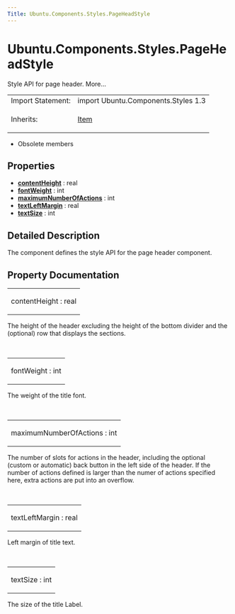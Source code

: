 ```yaml
---
Title: Ubuntu.Components.Styles.PageHeadStyle
---
```


# Ubuntu.Components.Styles.PageHeadStyle

<span class="subtitle"></span>
<!-- $$$PageHeadStyle-brief -->
<p>Style API for page header. More...</p>
<!-- @@@PageHeadStyle -->
<table class="alignedsummary">
<tr><td class="memItemLeft rightAlign topAlign"> Import Statement:</td><td class="memItemRight bottomAlign"> import Ubuntu.Components.Styles 1.3</td></tr><tr><td class="memItemLeft rightAlign topAlign"> Inherits:</td><td class="memItemRight bottomAlign"> <p><a href="../sdk-14.10/QtQuick.Item.md">Item</a></p>
</td></tr></table><ul>
<li>Obsolete members</li>
</ul>
<h2 id="properties">Properties</h2>
<ul>
<li class="fn"><b><b><a href="#contentHeight-prop">contentHeight</a></b></b> : real</li>
<li class="fn"><b><b><a href="#fontWeight-prop">fontWeight</a></b></b> : int</li>
<li class="fn"><b><b><a href="#maximumNumberOfActions-prop">maximumNumberOfActions</a></b></b> : int</li>
<li class="fn"><b><b><a href="#textLeftMargin-prop">textLeftMargin</a></b></b> : real</li>
<li class="fn"><b><b><a href="#textSize-prop">textSize</a></b></b> : int</li>
</ul>
<!-- $$$PageHeadStyle-description -->
<h2 id="details">Detailed Description</h2>
</p>
<p>The component defines the style API for the page header component.</p>
<!-- @@@PageHeadStyle -->
<h2>Property Documentation</h2>
<!-- $$$contentHeight -->
<table class="qmlname"><tr valign="top" id="contentHeight-prop"><td class="tblQmlPropNode"><p><span class="name">contentHeight</span> : <span class="type">real</span></p></td></tr></table><p>The height of the header excluding the height of the bottom divider and the (optional) row that displays the sections.</p>
<!-- @@@contentHeight -->
<br/>
<!-- $$$fontWeight -->
<table class="qmlname"><tr valign="top" id="fontWeight-prop"><td class="tblQmlPropNode"><p><span class="name">fontWeight</span> : <span class="type">int</span></p></td></tr></table><p>The weight of the title font.</p>
<!-- @@@fontWeight -->
<br/>
<!-- $$$maximumNumberOfActions -->
<table class="qmlname"><tr valign="top" id="maximumNumberOfActions-prop"><td class="tblQmlPropNode"><p><span class="name">maximumNumberOfActions</span> : <span class="type">int</span></p></td></tr></table><p>The number of slots for actions in the header, including the optional (custom or automatic) back button in the left side of the header. If the number of actions defined is larger than the numer of actions specified here, extra actions are put into an overflow.</p>
<!-- @@@maximumNumberOfActions -->
<br/>
<!-- $$$textLeftMargin -->
<table class="qmlname"><tr valign="top" id="textLeftMargin-prop"><td class="tblQmlPropNode"><p><span class="name">textLeftMargin</span> : <span class="type">real</span></p></td></tr></table><p>Left margin of title text.</p>
<!-- @@@textLeftMargin -->
<br/>
<!-- $$$textSize -->
<table class="qmlname"><tr valign="top" id="textSize-prop"><td class="tblQmlPropNode"><p><span class="name">textSize</span> : <span class="type">int</span></p></td></tr></table><p>The size of the title Label.</p>
<!-- @@@textSize -->
<br/>
